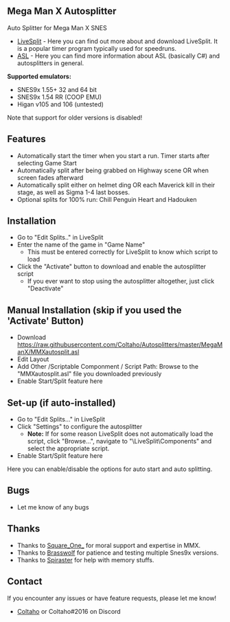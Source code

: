 ## Mega Man X Autosplitter
 
Auto Splitter for Mega Man X SNES

- [LiveSplit](http://livesplit.github.io/) - Here you can find out more about and download LiveSplit. It is a popular timer program typically used for speedruns.
- [ASL](https://github.com/LiveSplit/LiveSplit/blob/master/Documentation/Auto-Splitters.md) - Here you can find more information about ASL (basically C#) and autosplitters in general.

**Supported emulators:**
 - SNES9x 1.55+ 32 and 64 bit
 - SNES9x 1.54 RR (COOP EMU)
 - Higan v105 and 106 (untested)
 
 Note that support for older versions is disabled!
 
## Features

- Automatically start the timer when you start a run. Timer starts after selecting Game Start
- Automatically split after being grabbed on Highway scene OR when screen fades afterward
- Automatically split either on helmet ding OR each Maverick kill in their stage, as well as Sigma 1-4 last bosses. 
- Optional splits for 100% run: Chill Penguin Heart and Hadouken

## Installation 

- Go to "Edit Splits.." in LiveSplit
- Enter the name of the game in "Game Name"
  - This must be entered correctly for LiveSplit to know which script to load
- Click the "Activate" button to download and enable the autosplitter script
  - If you ever want to stop using the autosplitter altogether, just click "Deactivate"

## Manual Installation (skip if you used the 'Activate' Button)

- Download https://raw.githubusercontent.com/Coltaho/Autosplitters/master/MegaManX/MMXautosplit.asl
- Edit Layout
- Add Other /Scriptable Componment / Script Path: Browse to the "MMXautosplit.asl" file you downloaded previously
- Enable Start/Split feature here
  
## Set-up (if auto-installed)

- Go to "Edit Splits..." in LiveSplit
- Click "Settings" to configure the autosplitter
  - **Note:** If for some reason LiveSplit does not automatically load the script, click "Browse...", navigate to "\LiveSplit\Components\" and select the appropriate script.
- Enable Start/Split feature here
  
Here you can enable/disable the options for auto start and auto splitting.

## Bugs

- Let me know of any bugs

## Thanks

- Thanks to [Square_One_](http://twitch.tv/Square_One_) for moral support and expertise in MMX.
- Thanks to [Brasswolf](http://twitch.tv/Brasswolf) for patience and testing multiple Snes9x versions.
- Thanks to [Spiraster](http://twitch.tv/Spiraster) for help with memory stuffs.

## Contact

If you encounter any issues or have feature requests, please let me know! 

- [Coltaho](http://twitch.tv/Coltaho) or Coltaho#2016 on Discord
